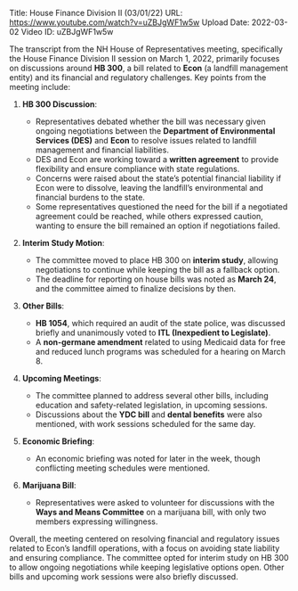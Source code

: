 Title: House Finance Division II (03/01/22)
URL: https://www.youtube.com/watch?v=uZBJgWF1w5w
Upload Date: 2022-03-02
Video ID: uZBJgWF1w5w

The transcript from the NH House of Representatives meeting, specifically the House Finance Division II session on March 1, 2022, primarily focuses on discussions around **HB 300**, a bill related to **Econ** (a landfill management entity) and its financial and regulatory challenges. Key points from the meeting include:

1. **HB 300 Discussion**:  
   - Representatives debated whether the bill was necessary given ongoing negotiations between the **Department of Environmental Services (DES)** and **Econ** to resolve issues related to landfill management and financial liabilities.  
   - DES and Econ are working toward a **written agreement** to provide flexibility and ensure compliance with state regulations.  
   - Concerns were raised about the state’s potential financial liability if Econ were to dissolve, leaving the landfill’s environmental and financial burdens to the state.  
   - Some representatives questioned the need for the bill if a negotiated agreement could be reached, while others expressed caution, wanting to ensure the bill remained an option if negotiations failed.  

2. **Interim Study Motion**:  
   - The committee moved to place HB 300 on **interim study**, allowing negotiations to continue while keeping the bill as a fallback option.  
   - The deadline for reporting on house bills was noted as **March 24**, and the committee aimed to finalize decisions by then.  

3. **Other Bills**:  
   - **HB 1054**, which required an audit of the state police, was discussed briefly and unanimously voted to **ITL (Inexpedient to Legislate)**.  
   - A **non-germane amendment** related to using Medicaid data for free and reduced lunch programs was scheduled for a hearing on March 8.  

4. **Upcoming Meetings**:  
   - The committee planned to address several other bills, including education and safety-related legislation, in upcoming sessions.  
   - Discussions about the **YDC bill** and **dental benefits** were also mentioned, with work sessions scheduled for the same day.  

5. **Economic Briefing**:  
   - An economic briefing was noted for later in the week, though conflicting meeting schedules were mentioned.  

6. **Marijuana Bill**:  
   - Representatives were asked to volunteer for discussions with the **Ways and Means Committee** on a marijuana bill, with only two members expressing willingness.  

Overall, the meeting centered on resolving financial and regulatory issues related to Econ’s landfill operations, with a focus on avoiding state liability and ensuring compliance. The committee opted for interim study on HB 300 to allow ongoing negotiations while keeping legislative options open. Other bills and upcoming work sessions were also briefly discussed.